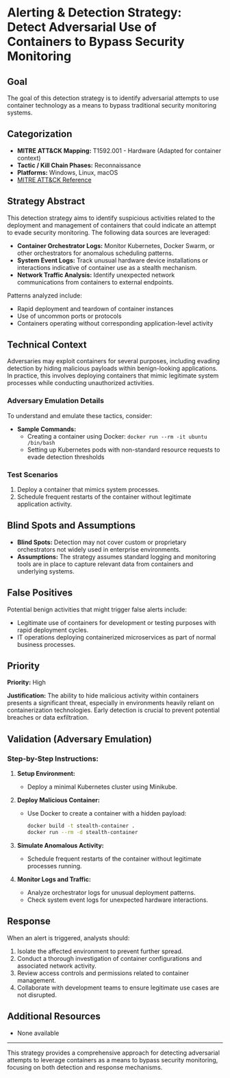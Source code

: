 # Alerting & Detection Strategy: Detect Adversarial Use of Containers to Bypass Security Monitoring

## Goal
The goal of this detection strategy is to identify adversarial attempts to use container technology as a means to bypass traditional security monitoring systems.

## Categorization

- **MITRE ATT&CK Mapping:** T1592.001 - Hardware (Adapted for container context)
- **Tactic / Kill Chain Phases:** Reconnaissance
- **Platforms:** Windows, Linux, macOS
- [MITRE ATT&CK Reference](https://attack.mitre.org/techniques/T1592/001)

## Strategy Abstract

This detection strategy aims to identify suspicious activities related to the deployment and management of containers that could indicate an attempt to evade security monitoring. The following data sources are leveraged:

- **Container Orchestrator Logs:** Monitor Kubernetes, Docker Swarm, or other orchestrators for anomalous scheduling patterns.
- **System Event Logs:** Track unusual hardware device installations or interactions indicative of container use as a stealth mechanism.
- **Network Traffic Analysis:** Identify unexpected network communications from containers to external endpoints.

Patterns analyzed include:

- Rapid deployment and teardown of container instances
- Use of uncommon ports or protocols
- Containers operating without corresponding application-level activity

## Technical Context

Adversaries may exploit containers for several purposes, including evading detection by hiding malicious payloads within benign-looking applications. In practice, this involves deploying containers that mimic legitimate system processes while conducting unauthorized activities.

### Adversary Emulation Details

To understand and emulate these tactics, consider:

- **Sample Commands:** 
  - Creating a container using Docker: `docker run --rm -it ubuntu /bin/bash`
  - Setting up Kubernetes pods with non-standard resource requests to evade detection thresholds

### Test Scenarios

1. Deploy a container that mimics system processes.
2. Schedule frequent restarts of the container without legitimate application activity.

## Blind Spots and Assumptions

- **Blind Spots:** Detection may not cover custom or proprietary orchestrators not widely used in enterprise environments.
- **Assumptions:** The strategy assumes standard logging and monitoring tools are in place to capture relevant data from containers and underlying systems.

## False Positives

Potential benign activities that might trigger false alerts include:

- Legitimate use of containers for development or testing purposes with rapid deployment cycles.
- IT operations deploying containerized microservices as part of normal business processes.

## Priority

**Priority:** High

**Justification:** The ability to hide malicious activity within containers presents a significant threat, especially in environments heavily reliant on containerization technologies. Early detection is crucial to prevent potential breaches or data exfiltration.

## Validation (Adversary Emulation)

### Step-by-Step Instructions:

1. **Setup Environment:**
   - Deploy a minimal Kubernetes cluster using Minikube.
   
2. **Deploy Malicious Container:**
   - Use Docker to create a container with a hidden payload:
     ```bash
     docker build -t stealth-container .
     docker run --rm -d stealth-container
     ```

3. **Simulate Anomalous Activity:**
   - Schedule frequent restarts of the container without legitimate processes running.
   
4. **Monitor Logs and Traffic:**
   - Analyze orchestrator logs for unusual deployment patterns.
   - Check system event logs for unexpected hardware interactions.

## Response

When an alert is triggered, analysts should:

1. Isolate the affected environment to prevent further spread.
2. Conduct a thorough investigation of container configurations and associated network activity.
3. Review access controls and permissions related to container management.
4. Collaborate with development teams to ensure legitimate use cases are not disrupted.

## Additional Resources

- None available

---

This strategy provides a comprehensive approach for detecting adversarial attempts to leverage containers as a means to bypass security monitoring, focusing on both detection and response mechanisms.